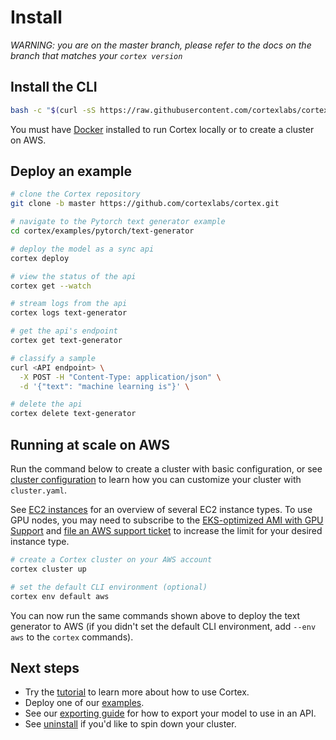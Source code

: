 # Install

_WARNING: you are on the master branch, please refer to the docs on the branch that matches your `cortex version`_

## Install the CLI

<!-- CORTEX_VERSION_MINOR -->
```bash
bash -c "$(curl -sS https://raw.githubusercontent.com/cortexlabs/cortex/master/get-cli.sh)"
```

You must have [Docker](https://docs.docker.com/install) installed to run Cortex locally or to create a cluster on AWS.

## Deploy an example

<!-- CORTEX_VERSION_MINOR -->
```bash
# clone the Cortex repository
git clone -b master https://github.com/cortexlabs/cortex.git

# navigate to the Pytorch text generator example
cd cortex/examples/pytorch/text-generator

# deploy the model as a sync api
cortex deploy

# view the status of the api
cortex get --watch

# stream logs from the api
cortex logs text-generator

# get the api's endpoint
cortex get text-generator

# classify a sample
curl <API endpoint> \
  -X POST -H "Content-Type: application/json" \
  -d '{"text": "machine learning is"}' \

# delete the api
cortex delete text-generator
```

## Running at scale on AWS

Run the command below to create a cluster with basic configuration, or see [cluster configuration](config.md) to learn how you can customize your cluster with `cluster.yaml`.

See [EC2 instances](ec2-instances.md) for an overview of several EC2 instance types. To use GPU nodes, you may need to subscribe to the [EKS-optimized AMI with GPU Support](https://aws.amazon.com/marketplace/pp/B07GRHFXGM) and [file an AWS support ticket](https://console.aws.amazon.com/support/cases#/create?issueType=service-limit-increase&limitType=ec2-instances) to increase the limit for your desired instance type.

```bash
# create a Cortex cluster on your AWS account
cortex cluster up

# set the default CLI environment (optional)
cortex env default aws
```

You can now run the same commands shown above to deploy the text generator to AWS (if you didn't set the default CLI environment, add `--env aws` to the `cortex` commands).

## Next steps

<!-- CORTEX_VERSION_MINOR -->
* Try the [tutorial](../../examples/pytorch/text-generator/README.md) to learn more about how to use Cortex.
* Deploy one of our [examples](https://github.com/cortexlabs/cortex/tree/master/examples).
* See our [exporting guide](../guides/exporting.md) for how to export your model to use in an API.
* See [uninstall](uninstall.md) if you'd like to spin down your cluster.

